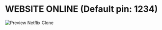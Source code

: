 # WEBSITE ONLINE (Default pin: 1234)

<img src="https://res.cloudinary.com/dnwmgftf8/image/upload/v1694854333/CleanShot_2023-09-16_at_10.51.20_pcavl6.png" alt="Preview Netflix Clone" />
